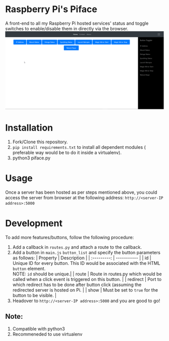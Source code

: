 # Raspberry Pi's Piface
A front-end to all my Raspberry Pi hosted services' status and toggle switches to enable/disable them in directly via the browser.
![Piface Frontend Snippet](/doc/piface_snippet.png "Piface Frontend Snippet.")

# Installation
1. Fork/Clone this repository.
2. `pip install requirements.txt` to install all dependent modules ( preferable way would be to do it inside a virtualenv).
3. python3 piface.py

# Usage
Once a server has been hosted as per steps mentioned above, you could access the server from browser at the following address:
`http://<server-IP address>:5000`

# Development
To add more features/buttons, follow the following procedure:
1. Add a callback in `routes.py` and attach a route to the callback.
2. Add a button in `main.js` `button_list` and specify the button parameters as follows:
    | Property      | Description |
    | :---------:   | ----------- |
    | id            | Unique ID for every button. This ID would be associated with the HTML `button` element.<br /> NOTE: `id` should be unique.| 
    | route         | Route in routes.py which would be called when a click event is triggered on this button.                          |
    | redirect      | Port to which redirect has to be done after button click (assuming the redirected server is hosted on Pi.         |
    | show          | Must be set to `true` for the button to be visible.                                                               |
3. Headover to `http://<server-IP address>:5000` and you are good to go!

## Note:
1. Compatible with python3
2. Recommeneded to use virtualenv
